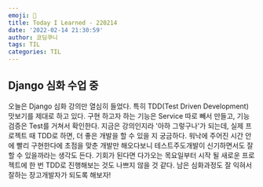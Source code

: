 ```yaml
---
emoji: 🦁
title: Today I Learned - 220214
date: '2022-02-14 21:30:59'
author: 코딩쿠니
tags: TIL 
categories: TIL
---
```


## Django 심화 수업 중
오늘은 Django 심화 강의만 열심히 들었다. 특히 TDD(Test Driven Development) 맛보기를 제대로 하고 있다. 구현 하고자 하는 기능은 Service 따로 빼서 만들고, 기능 검증은 Test를 거쳐서 확인한다. 지금은 강의인지라 '아하 그렇구나'가 되는데, 실제 프로젝트 때 TDD로 하면, 더 좋은 개발을 할 수 있을 지 궁금하다. 워낙에 주어진 시간 안에 빨리 구현한다에 초점을 맞춘 개발만 해오다보니 테스트주도개발이 신기하면서도 잘할 수 있을까라는 생각도 든다. 기회가 된다면 다가오는 목요일부터 시작 될 새로운 프로젝트에 한 번 TDD로 진행해보는 것도 나쁘지 않을 것 같다. 남은 심화과정도 잘 익혀서 잘하는 장고개발자가 되도록 해보자!

```toc
```
